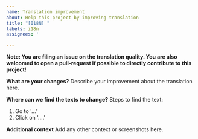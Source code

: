 ```yaml
---
name: Translation improvement
about: Help this project by improving translation
title: "[I18N] "
labels: i18n
assignees: ''

---
```


**Note: You are filing an issue on the translation quality. You are also welcomed to open a pull-request if possible to directly contribute to this project!**

**What are your changes?**
Describe your improvement about the translation here.

**Where can we find the texts to change?**
Steps to find the text:
1. Go to '...'
2. Click on '....'

**Additional context**
Add any other context or screenshots here.

